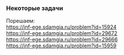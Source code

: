 ### Некоторые задачи  


Порешаем:  
https://inf-ege.sdamgia.ru/problem?id=15924  
https://inf-ege.sdamgia.ru/problem?id=29672  
https://inf-ege.sdamgia.ru/problem?id=29666  
https://inf-ege.sdamgia.ru/problem?id=15959  